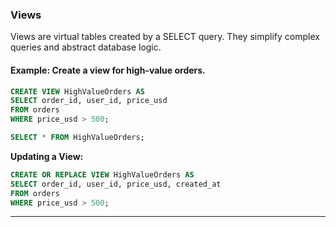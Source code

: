 ###  Views
Views are virtual tables created by a SELECT query. They simplify complex queries and abstract database logic.

#### **Example:** Create a view for high-value orders.
```sql
CREATE VIEW HighValueOrders AS
SELECT order_id, user_id, price_usd
FROM orders
WHERE price_usd > 500;

SELECT * FROM HighValueOrders;
```

**Updating a View:**
```sql
CREATE OR REPLACE VIEW HighValueOrders AS
SELECT order_id, user_id, price_usd, created_at
FROM orders
WHERE price_usd > 500;
```

---
